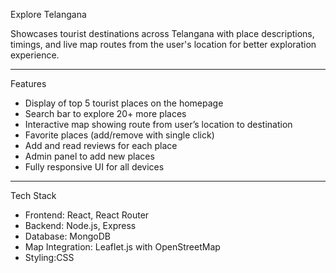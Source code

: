 Explore Telangana

Showcases tourist destinations across Telangana with place descriptions, timings, and live map routes from the user's location for better exploration experience.

---

Features

- Display of top 5 tourist places on the homepage  
- Search bar to explore 20+ more places  
- Interactive map showing route from user’s location to destination  
- Favorite places (add/remove with single click)  
- Add and read reviews for each place  
- Admin panel to add new places  
- Fully responsive UI for all devices  

---

 Tech Stack

- Frontend: React, React Router  
- Backend: Node.js, Express  
- Database: MongoDB  
- Map Integration: Leaflet.js with OpenStreetMap  
- Styling:CSS 

